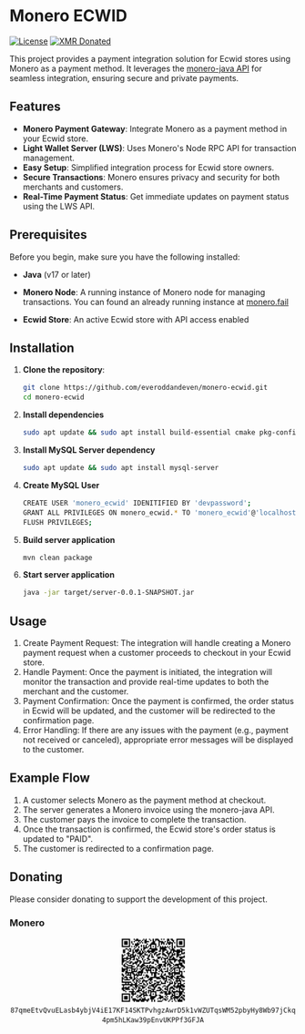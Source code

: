 # Monero ECWID

[![License][license-badge]](LICENSE.md)
[![XMR Donated](https://img.shields.io/badge/donated-0_XMR-blue?logo=monero)](https://github.com/everoddandeven/monero-ecwid?tab=readme-ov-file#monero)

This project provides a payment integration solution for Ecwid stores using Monero as a payment method. It leverages the [monero-java API](https://github.com/woodser/monero-java) for seamless integration, ensuring secure and private payments.

## Features

- **Monero Payment Gateway**: Integrate Monero as a payment method in your Ecwid store.
- **Light Wallet Server (LWS)**: Uses Monero's Node RPC API for transaction management.
- **Easy Setup**: Simplified integration process for Ecwid store owners.
- **Secure Transactions**: Monero ensures privacy and security for both merchants and customers.
- **Real-Time Payment Status**: Get immediate updates on payment status using the LWS API.

## Prerequisites

Before you begin, make sure you have the following installed:

- **Java** (v17 or later)

- **Monero Node**: A running instance of Monero node for managing transactions. You can found an already running instance at [monero.fail](https://monero.fail)
- **Ecwid Store**: An active Ecwid store with API access enabled

## Installation

1. **Clone the repository**:

   ```bash
   git clone https://github.com/everoddandeven/monero-ecwid.git
   cd monero-ecwid
   ```

2. **Install dependencies**

   ```bash
   sudo apt update && sudo apt install build-essential cmake pkg-config libssl-dev libzmq3-dev libunbound-dev libsodium-dev libunwind8-dev liblzma-dev libreadline6-dev libexpat1-dev libpgm-dev qttools5-dev-tools libhidapi-dev libusb-1.0-0-dev libprotobuf-dev protobuf-compiler libudev-dev libboost-chrono-dev libboost-date-time-dev libboost-filesystem-dev libboost-locale-dev libboost-program-options-dev libboost-regex-dev libboost-serialization-dev libboost-system-dev libboost-thread-dev python3 ccache doxygen graphviz nettle-dev libevent-dev
   ```

3. **Install MySQL Server dependency**

   ```bash
   sudo apt update && sudo apt install mysql-server
   ```

4. **Create MySQL User**

   ```bash
   CREATE USER 'monero_ecwid' IDENITIFIED BY 'devpassword';
   GRANT ALL PRIVILEGES ON monero_ecwid.* TO 'monero_ecwid'@'localhost';
   FLUSH PRIVILEGES;
   ```

5. **Build server application**

   ```bash
   mvn clean package
   ```

6. **Start server application**

   ```bash
   java -jar target/server-0.0.1-SNAPSHOT.jar
   ```

## Usage

1. Create Payment Request: The integration will handle creating a Monero payment request when a customer proceeds to checkout in your Ecwid store.
2. Handle Payment: Once the payment is initiated, the integration will monitor the transaction and provide real-time updates to both the merchant and the customer.
3. Payment Confirmation: Once the payment is confirmed, the order status in Ecwid will be updated, and the customer will be redirected to the confirmation page.
4. Error Handling: If there are any issues with the payment (e.g., payment not received or canceled), appropriate error messages will be displayed to the customer.

## Example Flow

1. A customer selects Monero as the payment method at checkout.
2. The server generates a Monero invoice using the monero-java API.
3. The customer pays the invoice to complete the transaction.
4. Once the transaction is confirmed, the Ecwid store's order status is updated to "PAID".
5. The customer is redirected to a confirmation page.

## Donating

Please consider donating to support the development of this project.

### Monero

<p align="center">
 <img src="xmr_qrcode.png" width="115" height="115" alt="xmrQrCode"/><br>
 <code>87qmeEtvQvuELasb4ybjV4iE17KF14SKTPvhgzAwrD5k1vWZUTqsWM52pbyHy8Wb97jCkq4pm5hLKaw39pEnvUKPPf3GFJA</code>
</p>

[license-badge]: https://img.shields.io/badge/license-MIT-blue.svg

